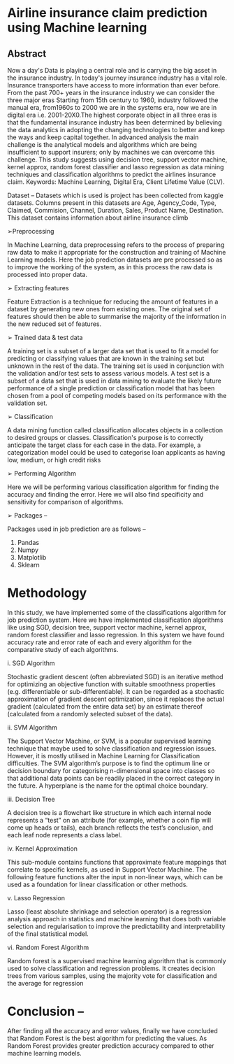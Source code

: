 # Airline insurance claim prediction using Machine learning
## Abstract 

Now a day's Data is playing a central role and is carrying the big asset in the insurance industry. 
In today's journey insurance industry has a vital role. Insurance transporters have access to more 
information than ever before. From the past 700+ years in the insurance industry we can consider 
the three major eras Starting from 15th century to 1960, industry followed the manual era, 
from1960s to 2000 we are in the systems era, now we are in digital era i.e. 2001-20X0.The 
highest corporate object in all three eras is that the fundamental insurance industry has been 
determined by believing the data analytics in adopting the changing technologies to better and 
keep the ways and keep capital together. In advanced analysis the main challenge is the 
analytical models and algorithms which are being insufficient to support insurers; only by 
machines we can overcome this challenge. This study suggests using decision tree, support 
vector machine, kernel approx, random forest classifier and lasso regression as data mining 
techniques and classification algorithms to predict the airlines insurance claim.
Keywords: Machine Learning, Digital Era, Client Lifetime Value (CLV).

Dataset –
Datasets which is used is project has been collected from kaggle datasets. Columns present in 
this datasets are Age, Agency_Code, Type, Claimed, Commision, Channel, Duration, Sales, 
Product Name, Destination. This dataset contains information about airline insurance climb 

➢Preprocessing 

In Machine Learning, data preprocessing refers to the process of preparing raw data to 
make it appropriate for the construction and training of Machine Learning models. Here 
the job prediction datasets are pre processed so as to improve the working of the system, 
as in this process the raw data is processed into proper data.

➢ Extracting features 

Feature Extraction is a technique for reducing the amount of features in a dataset by 
generating new ones from existing ones. The original set of features should then be able 
to summarise the majority of the information in the new reduced set of features.

➢ Trained data & test data 

A training set is a subset of a larger data set that is used to fit a model for predicting or 
classifying values that are known in the training set but unknown in the rest of the data. 
The training set is used in conjunction with the validation and/or test sets to assess 
various models.
A test set is a subset of a data set that is used in data mining to evaluate the likely future 
performance of a single prediction or classification model that has been chosen from a 
pool of competing models based on its performance with the validation set.

➢ Classification 

A data mining function called classification allocates objects in a collection to desired 
groups or classes. Classification's purpose is to correctly anticipate the target class for 
each case in the data. For example, a categorization model could be used to categorise 
loan applicants as having low, medium, or high credit risks

➢ Performing Algorithm 

Here we will be performing various classification algorithm for finding the accuracy and 
finding the error. Here we will also find specificity and sensitivity for comparison of 
algorithms.

➢ Packages –

Packages used in job prediction are as follows –
1) Pandas
2) Numpy
3) Matplotlib
4) Sklearn

# Methodology 

In this study, we have implemented some of the classifications algorithm for job 
prediction system. Here we have implemented classification algorithms like using 
SGD, decision tree, support vector machine, kernel approx, random forest 
classifier and lasso regression. In this system we have found accuracy rate and 
error rate of each and every algorithm for the comparative study of each 
algorithms.

i. SGD Algorithm 

Stochastic gradient descent (often abbreviated SGD) is an iterative method 
for optimizing an objective function with suitable smoothness properties 
(e.g. differentiable or sub-differentiable). It can be regarded as a stochastic 
approximation of gradient descent optimization, since it replaces the actual 
gradient (calculated from the entire data set) by an estimate thereof 
(calculated from a randomly selected subset of the data).

ii. SVM Algorithm 

The Support Vector Machine, or SVM, is a popular supervised learning 
technique that maybe used to solve classification and regression issues. 
However, it is mostly utilised in Machine Learning for Classification 
difficulties. The SVM algorithm’s purpose is to find the optimum line or 
decision boundary for categorising n-dimensional space into classes so that 
additional data points can be readily placed in the correct category in the 
future. A hyperplane is the name for the optimal choice boundary. 

iii. Decision Tree 

A decision tree is a flowchart like structure in which each internal node 
represents a “test” on an attribute (for example, whether a coin flip will 
come up heads or tails), each branch reflects the test’s conclusion, and each 
leaf node represents a class label. 

iv. Kernel Approximation 

This sub-module contains functions that approximate feature mappings that 
correlate to specific kernels, as used in Support Vector Machine. The 
following feature functions alter the input in non-linear ways, which can be 
used as a foundation for linear classification or other methods.

v. Lasso Regression 

Lasso (least absolute shrinkage and selection operator) is a regression 
analysis approach in statistics and machine learning that does both variable 
selection and regularisation to improve the predictability and interpretability 
of the final statistical model.

vi. Random Forest Algorithm 

Random forest is a supervised machine learning algorithm that is commonly 
used to solve classification and regression problems. It creates decision trees 
from various samples, using the majority vote for classification and the 
average for regression

# Conclusion –

After finding all the accuracy and error values, finally we have concluded that 
Random Forest is the best algorithm for predicting the values. As Random Forest 
provides greater prediction accuracy compared to other machine learning models.
